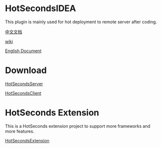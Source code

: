 # HotSecondsIDEA
 This plugin is mainly used for hot deployment to remote server after coding.
 <br>
 
 [中文文档](https://github.com/thanple/HotSecondsIDEA/blob/master/install/%E4%BD%BF%E7%94%A8%E6%96%87%E6%A1%A3.md)
 <br>
 
 [wiki](https://github.com/thanple/HotSecondsIDEA/wiki)
 <br>
 
 [English Document](https://github.com/thanple/HotSecondsIDEA/blob/master/install/document.md)
 <br>

 # Download
 
 [HotSecondsServer](https://github.com/thanple/HotSecondsIDEA/blob/master/install/download_server.md)
  <br>
  
 [HotSecondsClient](https://plugins.jetbrains.com/plugin/21635-hotsecondsclient)
 <br>

 # HotSeconds Extension

This is a HotSeconds extension project to support more frameworks and more features.
 
 [HotSecondsExtension](https://github.com/Liubsyy/HotSecondsExtension)
